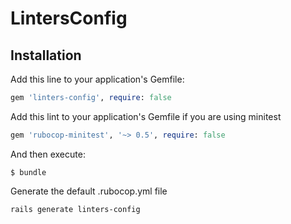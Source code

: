 # LintersConfig

## Installation

Add this line to your application's Gemfile:

```ruby
gem 'linters-config', require: false
```

Add this lint to your application's Gemfile if you are using minitest
```ruby
gem 'rubocop-minitest', '~> 0.5', require: false
```

And then execute:

    $ bundle

Generate the default .rubocop.yml file

```shell
rails generate linters-config
```
